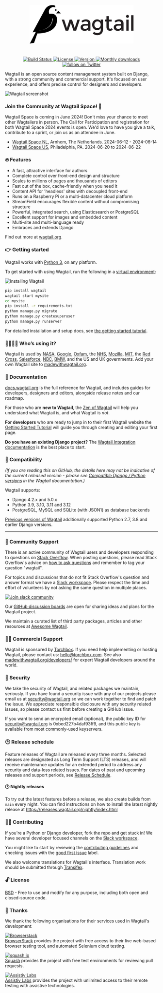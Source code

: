 <h1 align="center">
    <picture>
        <source media="(prefers-color-scheme: light)" srcset=".github/wagtail.svg">
        <source media="(prefers-color-scheme: dark)" srcset=".github/wagtail-inverse.svg">
        <img width="343" src=".github/wagtail.svg" alt="Wagtail">
    </picture>
</h1>
<p align="center">
    <br>
    <a href="https://github.com/wagtail/wagtail/actions">
        <img src="https://github.com/wagtail/wagtail/workflows/Wagtail%20CI/badge.svg" alt="Build Status" />
    </a>
    <a href="https://opensource.org/licenses/BSD-3-Clause">
        <img src="https://img.shields.io/badge/license-BSD-blue.svg" alt="License" />
    </a>
    <a href="https://pypi.python.org/pypi/wagtail/">
        <img src="https://img.shields.io/pypi/v/wagtail.svg" alt="Version" />
    </a>
    <a href="https://pypi.python.org/pypi/wagtail/">
        <img src="https://img.shields.io/pypi/dm/wagtail?logo=Downloads" alt="Monthly downloads" />
    </a>
    <a href="https://twitter.com/WagtailCMS">
        <img src="https://img.shields.io/twitter/follow/WagtailCMS?style=social&logo=twitter" alt="follow on Twitter">
    </a>
</p>

Wagtail is an open source content management system built on Django, with a strong community and commercial support. It's focused on user experience, and offers precise control for designers and developers.

![Wagtail screenshot](https://cdn.jsdelivr.net/gh/wagtail/wagtail@main/.github/wagtail-screenshot-with-browser.png)

### Join the Community at Wagtail Space! 🚀

Wagtail Space is coming in June 2024! Don't miss your chance to meet other Wagtailers in person. The Call for Participation and registration for both Wagtail Space 2024 events is open. We'd love to have you give a talk, contribute to a sprint, or join us as an attendee in June.

* [Wagtail Space NL](https://nl.wagtail.space/), Arnhem, The Netherlands. 2024-06-12 - 2024-06-14
* [Wagtail Space US](https://us.wagtail.space/), Philadelphia, PA. 2024-06-20 to 2024-06-22

### 🔥 Features

-   A fast, attractive interface for authors
-   Complete control over front-end design and structure
-   Scales to millions of pages and thousands of editors
-   Fast out of the box, cache-friendly when you need it
-   Content API for 'headless' sites with decoupled front-end
-   Runs on a Raspberry Pi or a multi-datacenter cloud platform
-   StreamField encourages flexible content without compromising structure
-   Powerful, integrated search, using Elasticsearch or PostgreSQL
-   Excellent support for images and embedded content
-   Multi-site and multi-language ready
-   Embraces and extends Django

Find out more at [wagtail.org](https://wagtail.org/).

### 👉 Getting started

Wagtail works with [Python 3](https://www.python.org/downloads/), on any platform.

To get started with using Wagtail, run the following in a [virtual environment](https://docs.python.org/3/tutorial/venv.html):

![Installing Wagtail](.github/install-animation.gif)

```sh
pip install wagtail
wagtail start mysite
cd mysite
pip install -r requirements.txt
python manage.py migrate
python manage.py createsuperuser
python manage.py runserver
```

For detailed installation and setup docs, see [the getting started tutorial](https://docs.wagtail.org/en/stable/getting_started/tutorial.html).

### 👨‍👩‍👧‍👦 Who’s using it?

Wagtail is used by [NASA](https://www.nasa.gov/), [Google](https://www.google.com/), [Oxfam](https://www.oxfam.org/en), the [NHS](https://www.nhs.uk/), [Mozilla](https://www.mozilla.org/en-US/), [MIT](https://www.mit.edu/), the [Red Cross](https://www.icrc.org/en), [Salesforce](https://www.salesforce.com/), [NBC](https://www.nbc.com/), [BMW](https://www.bmw.com/en/index.html), and the US and UK governments. Add your own Wagtail site to [madewithwagtail.org](https://madewithwagtail.org).

### 📖 Documentation

[docs.wagtail.org](https://docs.wagtail.org/) is the full reference for Wagtail, and includes guides for developers, designers and editors, alongside release notes and our roadmap.

For those who are **new to Wagtail**, the [Zen of Wagtail](https://docs.wagtail.org/en/stable/getting_started/the_zen_of_wagtail.html) will help you understand what Wagtail is, and what Wagtail is _not_.

**For developers** who are ready to jump in to their first Wagtail website the [Getting Started Tutorial](https://docs.wagtail.org/en/stable/getting_started/tutorial.html) will guide you through creating and editing your first page.

**Do you have an existing Django project?** The [Wagtail Integration documentation](https://docs.wagtail.org/en/stable/getting_started/integrating_into_django.html) is the best place to start.

### 📌 Compatibility

_(If you are reading this on GitHub, the details here may not be indicative of the current released version - please see [Compatible Django / Python versions](https://docs.wagtail.org/en/stable/releases/upgrading.html#compatible-django-python-versions) in the Wagtail documentation.)_

Wagtail supports:

-   Django 4.2.x and 5.0.x
-   Python 3.9, 3.10, 3.11 and 3.12
-   PostgreSQL, MySQL and SQLite (with JSON1) as database backends

[Previous versions of Wagtail](https://docs.wagtail.org/en/stable/releases/upgrading.html#compatible-django-python-versions) additionally supported Python 2.7, 3.8 and earlier Django versions.

---

### 📢 Community Support

There is an active community of Wagtail users and developers responding to questions on [Stack Overflow](https://stackoverflow.com/questions/tagged/wagtail). When posting questions, please read Stack Overflow's advice on [how to ask questions](https://stackoverflow.com/help/how-to-ask) and remember to tag your question "wagtail".

For topics and discussions that do not fit Stack Overflow's question and answer format we have a [Slack workspace](https://github.com/wagtail/wagtail/wiki/Slack). Please respect the time and effort of volunteers by not asking the same question in multiple places.

[![Join slack community](.github/join-slack-community.png)](https://github.com/wagtail/wagtail/wiki/Slack)

Our [GitHub discussion boards](https://github.com/wagtail/wagtail/discussions) are open for sharing ideas and plans for the Wagtail project.

We maintain a curated list of third party packages, articles and other resources at [Awesome Wagtail](https://github.com/springload/awesome-wagtail).

### 🧑‍💼 Commercial Support

Wagtail is sponsored by [Torchbox](https://torchbox.com/). If you need help implementing or hosting Wagtail, please contact us: hello@torchbox.com. See also [madewithwagtail.org/developers/](https://madewithwagtail.org/developers/) for expert Wagtail developers around the world.

### 🔐 Security

We take the security of Wagtail, and related packages we maintain, seriously. If you have found a security issue with any of our projects please email us at [security@wagtail.org](mailto:security@wagtail.org) so we can work together to find and patch the issue. We appreciate responsible disclosure with any security related issues, so please contact us first before creating a GitHub issue.

If you want to send an encrypted email (optional), the public key ID for security@wagtail.org is 0xbed227b4daf93ff9, and this public key is available from most commonly-used keyservers.

### 🕒 Release schedule

Feature releases of Wagtail are released every three months. Selected releases are designated as Long Term Support (LTS) releases, and will receive maintenance updates for an extended period to address any security and data-loss related issues. For dates of past and upcoming releases and support periods, see [Release Schedule](https://github.com/wagtail/wagtail/wiki/Release-schedule).

#### 🕛 Nightly releases

To try out the latest features before a release, we also create builds from `main` every night. You can find instructions on how to install the latest nightly release at https://releases.wagtail.org/nightly/index.html

### 🙋🏽 Contributing

If you're a Python or Django developer, fork the repo and get stuck in! We have several developer focused channels on the [Slack workspace](https://github.com/wagtail/wagtail/wiki/Slack).

You might like to start by reviewing the [contributing guidelines](https://docs.wagtail.org/en/latest/contributing/index.html) and checking issues with the [good first issue](https://github.com/wagtail/wagtail/labels/good%20first%20issue) label.

We also welcome translations for Wagtail's interface. Translation work should be submitted through [Transifex](https://explore.transifex.com/torchbox/wagtail/).

### 🔓 License

[BSD](https://github.com/wagtail/wagtail/blob/main/LICENSE) - Free to use and modify for any purpose, including both open and closed-source code.

### 👏 Thanks

We thank the following organisations for their services used in Wagtail's development:

[![Browserstack](https://cdn.jsdelivr.net/gh/wagtail/wagtail@main/.github/browserstack-logo.svg)](https://www.browserstack.com/)<br>
[BrowserStack](https://www.browserstack.com/) provides the project with free access to their live web-based browser testing tool, and automated Selenium cloud testing.

[![squash.io](https://cdn.jsdelivr.net/gh/wagtail/wagtail@main/.github/squash-logo.svg)](https://www.squash.io/)<br>
[Squash](https://www.squash.io/) provides the project with free test environments for reviewing pull requests.

[![Assistiv Labs](https://cdn.jsdelivr.net/gh/wagtail/wagtail@main/.github/assistivlabs-logo.png)](https://assistivlabs.com/)<br>
[Assistiv Labs](https://assistivlabs.com/) provides the project with unlimited access to their remote testing with assistive technologies.
